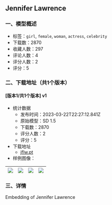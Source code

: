 ## Jennifer Lawrence
### 一、模型概述

- 标签：`girl`, `female`, `woman`, `actress`, `celebrity`
- 下载数：2870
- 收藏人数：297
- 评论人数：4
- 评分人数：2
- 评分：5

### 二、下载地址（共1个版本）

#### [版本1/共1个版本] v1

- 统计数据
  - 发布时间：2023-03-22T22:27:12.841Z
  - 原始模型：SD 1.5
  - 下载数：2870
  - 评分人数：2
  - 评分：5
- 下载地址
  - [jflw.pt](https://civitai.com/api/download/models/25020)
- 样例图像：

| <img src="https://image.civitai.com/xG1nkqKTMzGDvpLrqFT7WA/3469a8f9-6ae0-4c42-bc4f-58974970f153/width=450/904351.jpeg" /> | <img src="https://image.civitai.com/xG1nkqKTMzGDvpLrqFT7WA/7660e1ce-088c-4024-b518-f0f65cc04800/width=450/273777.jpeg" /> | <img src="https://image.civitai.com/xG1nkqKTMzGDvpLrqFT7WA/1fdb4aab-d04b-4de5-2e34-23efd029ed00/width=450/273780.jpeg" /> | <img src="https://image.civitai.com/xG1nkqKTMzGDvpLrqFT7WA/48408055-39c7-415f-b5ed-4e8552f607e7/width=450/904352.jpeg" /> |
| ---- | ---- | ---- | ---- |


### 三、详情
<p>Embedding of Jennifer Lawrence</p>